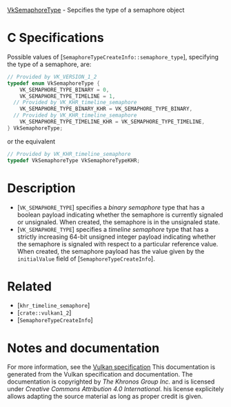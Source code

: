 [VkSemaphoreType](https://www.khronos.org/registry/vulkan/specs/1.3-extensions/man/html/VkSemaphoreType.html) - Sepcifies the type of a semaphore object

# C Specifications
Possible values of [`SemaphoreTypeCreateInfo::semaphore_type`],
specifying the type of a semaphore, are:
```c
// Provided by VK_VERSION_1_2
typedef enum VkSemaphoreType {
    VK_SEMAPHORE_TYPE_BINARY = 0,
    VK_SEMAPHORE_TYPE_TIMELINE = 1,
  // Provided by VK_KHR_timeline_semaphore
    VK_SEMAPHORE_TYPE_BINARY_KHR = VK_SEMAPHORE_TYPE_BINARY,
  // Provided by VK_KHR_timeline_semaphore
    VK_SEMAPHORE_TYPE_TIMELINE_KHR = VK_SEMAPHORE_TYPE_TIMELINE,
} VkSemaphoreType;
```
or the equivalent
```c
// Provided by VK_KHR_timeline_semaphore
typedef VkSemaphoreType VkSemaphoreTypeKHR;
```

# Description
- [`VK_SEMAPHORE_TYPE`] specifies a *binary semaphore* type that has a boolean payload indicating whether the semaphore is currently signaled or unsignaled. When created, the semaphore is in the unsignaled state.
- [`VK_SEMAPHORE_TYPE`] specifies a *timeline semaphore* type that has a strictly increasing 64-bit unsigned integer payload indicating whether the semaphore is signaled with respect to a particular reference value. When created, the semaphore payload has the value given by the `initialValue` field of [`SemaphoreTypeCreateInfo`].

# Related
- [`khr_timeline_semaphore`]
- [`crate::vulkan1_2`]
- [`SemaphoreTypeCreateInfo`]

# Notes and documentation
For more information, see the [Vulkan specification](https://www.khronos.org/registry/vulkan/specs/1.3-extensions/html/vkspec.html)
This documentation is generated from the Vulkan specification and documentation.
The documentation is copyrighted by *The Khronos Group Inc.* and is licensed under *Creative Commons Attribution 4.0 International*.
his license explicitely allows adapting the source material as long as proper credit is given.
        